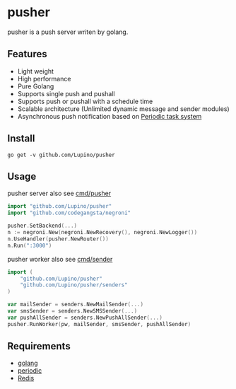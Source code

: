 pusher
==============
pusher is a push server writen by golang.

## Features
 * Light weight
 * High performance
 * Pure Golang
 * Supports single push and pushall
 * Supports push or pushall with a schedule time
 * Scalable architecture (Unlimited dynamic message and sender modules)
 * Asynchronous push notification based on [Periodic task system](https://github.com/Lupino/periodic)

Install
-------

    go get -v github.com/Lupino/pusher

Usage
-----

pusher server also see [cmd/pusher](https://github.com/Lupino/pusher/tree/master/cmd/pusher)

```go
import "github.com/Lupino/pusher"
import "github.com/codegangsta/negroni"

pusher.SetBackend(...)
n := negroni.New(negroni.NewRecovery(), negroni.NewLogger())
n.UseHandler(pusher.NewRouter())
n.Run(":3000")
```

pusher worker also see [cmd/sender](https://github.com/Lupino/pusher/tree/master/cmd/sender)

```go
import (
	"github.com/Lupino/pusher"
	"github.com/Lupino/pusher/senders"
)

var mailSender = senders.NewMailSender(...)
var smsSender = senders.NewSMSSender(...)
var pushAllSender = senders.NewPushAllSender(...)
pusher.RunWorker(pw, mailSender, smsSender, pushAllSender)
```

Requirements
------------

* [golang](http://golang.org)
* [periodic](https://github.com/Lupino/periodic)
* [Redis](http://redis.io)
